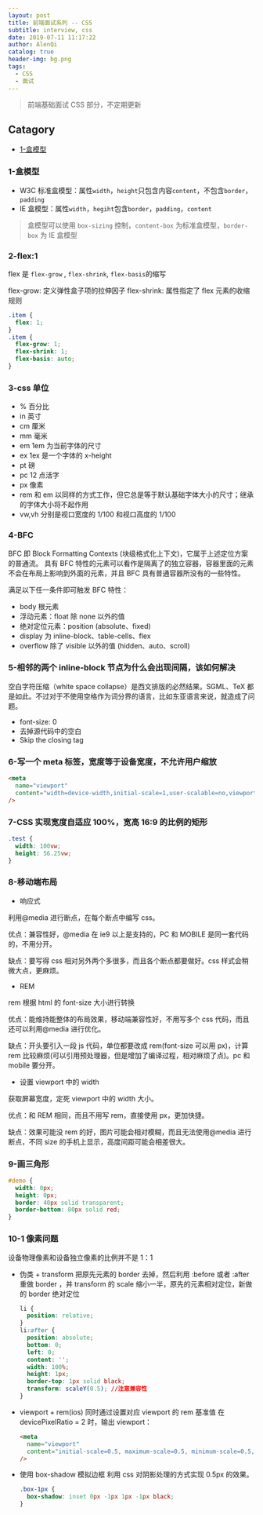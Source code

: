 ```yaml
---
layout: post
title: 前端面试系列 -- CSS
subtitle: interview, css
date: 2019-07-11 11:17:22
author: AlenQi
catalog: true
header-img: bg.png
tags:
  - CSS
  - 面试
---
```


> 前端基础面试 CSS 部分，不定期更新

## Catagory

- [1-盒模型](#1-盒模型)

### 1-盒模型

- W3C 标准盒模型：属性`width`，`height`只包含内容`content`，不包含`border`，`padding`
- IE 盒模型：属性`width`，`hegiht`包含`border`，`padding`，`content`

> 盒模型可以使用 `box-sizing` 控制，`content-box` 为标准盒模型，`border-box` 为 IE 盒模型

### 2-flex:1

flex 是 `flex-grow` , `flex-shrink`, `flex-basis`的缩写

flex-grow: 定义弹性盒子项的拉伸因子
flex-shrink: 属性指定了 flex 元素的收缩规则

```css
.item {
  flex: 1;
}
.item {
  flex-grow: 1;
  flex-shrink: 1;
  flex-basis: auto;
}
```

### 3-css 单位

- % 百分比
- in 英寸
- cm 厘米
- mm 毫米
- em 1em 为当前字体的尺寸
- ex 1ex 是一个字体的 x-height
- pt 磅
- pc 12 点活字
- px 像素
- rem 和 em 以同样的方式工作，但它总是等于默认基础字体大小的尺寸；继承的字体大小将不起作用
- vw,vh 分别是视口宽度的 1/100 和视口高度的 1/100

### 4-BFC

BFC 即 Block Formatting Contexts (块级格式化上下文)，它属于上述定位方案的普通流。
具有 BFC 特性的元素可以看作是隔离了的独立容器，容器里面的元素不会在布局上影响到外面的元素，并且 BFC 具有普通容器所没有的一些特性。

满足以下任一条件即可触发 BFC 特性：

- body 根元素
- 浮动元素：float 除 none 以外的值
- 绝对定位元素：position (absolute、fixed)
- display 为 inline-block、table-cells、flex
- overflow 除了 visible 以外的值 (hidden、auto、scroll)

### 5-相邻的两个 inline-block 节点为什么会出现间隔，该如何解决

空白字符压缩（white space collapse）是西文排版的必然结果。SGML、TeX 都是如此。不过对于不使用空格作为词分界的语言，比如东亚语言来说，就造成了问题。

- font-size: 0
- 去掉源代码中的空白
- Skip the closing tag

### 6-写一个 meta 标签，宽度等于设备宽度，不允许用户缩放

```html
<meta
  name="viewport"
  content="width=device-width,initial-scale=1,user-scalable=no,viewport-fit=cove"
/>
```

### 7-CSS 实现宽度自适应 100%，宽高 16:9 的比例的矩形

```css
.test {
  width: 100vw;
  height: 56.25vw;
}
```

### 8-移动端布局

- 响应式

利用@media 进行断点，在每个断点中编写 css。

优点：兼容性好，@media 在 ie9 以上是支持的，PC 和 MOBILE 是同一套代码的，不用分开。

缺点：要写得 css 相对另外两个多很多，而且各个断点都要做好。css 样式会稍微大点，更麻烦。

- REM

rem 根据 html 的 font-size 大小进行转换

优点：能维持能整体的布局效果，移动端兼容性好，不用写多个 css 代码，而且还可以利用@media 进行优化。

缺点：开头要引入一段 js 代码，单位都要改成 rem(font-size 可以用 px)，计算 rem 比较麻烦(可以引用预处理器，但是增加了编译过程，相对麻烦了点)。pc 和 mobile 要分开。

- 设置 viewport 中的 width

获取屏幕宽度，定死 viewport 中的 width 大小。

优点：和 REM 相同，而且不用写 rem，直接使用 px，更加快捷。

缺点：效果可能没 rem 的好，图片可能会相对模糊，而且无法使用@media 进行断点，不同 size 的手机上显示，高度间距可能会相差很大。

### 9-画三角形

```css
#demo {
  width: 0px;
  height: 0px;
  border: 40px solid transparent;
  border-bottom: 80px solid red;
}
```

### 10-1 像素问题

设备物理像素和设备独立像素的比例并不是 1：1

- 伪类 + transform
  把原先元素的 border 去掉，然后利用 :before 或者 :after 重做 border ，并 transform 的 scale 缩小一半，原先的元素相对定位，新做的 border 绝对定位

  ```css
  li {
    position: relative;
  }
  li:after {
    position: absolute;
    bottom: 0;
    left: 0;
    content: '';
    width: 100%;
    height: 1px;
    border-top: 1px solid black;
    transform: scaleY(0.5); //注意兼容性
  }
  ```

- viewport + rem(ios)
  同时通过设置对应 viewport 的 rem 基准值
  在 devicePixelRatio = 2 时，输出 viewport：

  ```html
  <meta
    name="viewport"
    content="initial-scale=0.5, maximum-scale=0.5, minimum-scale=0.5, user-scalable=no"
  />
  ```

- 使用 box-shadow 模拟边框
  利用 css 对阴影处理的方式实现 0.5px 的效果。

  ```css
  .box-1px {
    box-shadow: inset 0px -1px 1px -1px black;
  }
  ```
